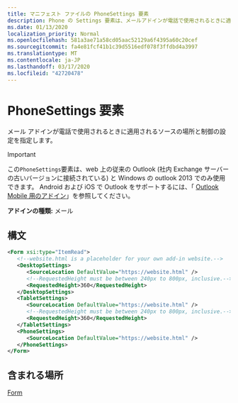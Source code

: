 ```yaml
---
title: マニフェスト ファイルの PhoneSettings 要素
description: Phone の Settings 要素は、メールアドインが電話で使用されるときに適用されるソースの場所と制御の設定を指定します。
ms.date: 01/13/2020
localization_priority: Normal
ms.openlocfilehash: 581a3ae71a58cd05aac52129a6f4395a60c20cef
ms.sourcegitcommit: fa4e81fcf41b1c39d5516edf078f3ffdbd4a3997
ms.translationtype: MT
ms.contentlocale: ja-JP
ms.lasthandoff: 03/17/2020
ms.locfileid: "42720478"
---
```

# <a name="phonesettings-element"></a>PhoneSettings 要素

メール アドインが電話で使用されるときに適用されるソースの場所と制御の設定を指定します。

> [!IMPORTANT]
> この`PhoneSettings`要素は、web 上の従来の Outlook (社内 Exchange サーバーの古いバージョンに接続されている) と Windows の outlook 2013 でのみ使用できます。 Android および iOS で Outlook をサポートするには、「 [Outlook Mobile 用のアドイン](../../outlook/outlook-mobile-addins.md)」を参照してください。

**アドインの種類:** メール

## <a name="syntax"></a>構文

```XML
<Form xsi:type="ItemRead">
   <!--website.html is a placeholder for your own add-in website.-->
   <DesktopSettings>
      <SourceLocation DefaultValue="https://website.html" />
      <!--RequestedHeight must be between 240px to 800px, inclusive.-->
      <RequestedHeight>360</RequestedHeight>
   </DesktopSettings>
   <TabletSettings>
      <SourceLocation DefaultValue="https://website.html" />
      <!--RequestedHeight must be between 240px to 800px, inclusive.-->
      <RequestedHeight>360</RequestedHeight>
   </TabletSettings>
   <PhoneSettings>
      <SourceLocation DefaultValue="https://website.html" />
   </PhoneSettings>
</Form>
```

## <a name="contained-in"></a>含まれる場所

[Form](form.md)


